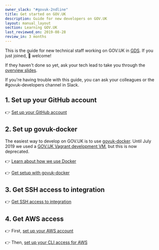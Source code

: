 ```yaml
---
owner_slack: "#govuk-2ndline"
title: Get started on GOV.UK
description: Guide for new developers on GOV.UK
layout: manual_layout
section: Learning GOV.UK
last_reviewed_on: 2019-08-28
review_in: 3 months
---
```


This is the guide for new technical staff working on GOV.UK in [GDS][]. If you just joined, 👋 welcome!

If they haven't done so yet, ask your tech lead to take you through the [overview slides][overview-slides].

If you're having trouble with this guide, you can ask your colleagues or the #govuk-developers channel in Slack.

[GDS]: https://gds.blog.gov.uk/about/
[overview-slides]: https://docs.google.com/presentation/d/1nAE65Og04JYNAc0VjYaUYLqNLuUOM9r3Mvo0PGFy_Zk

## 1. Set up your GitHub account

👉 [Set up your GitHub account](/manual/github-setup.html)

## 2. Set up govuk-docker

The easiest way to develop on GOV.UK is to use [govuk-docker][]. Until July 2019 we used a [GOV.UK Vagrant development VM](/manual/install-development-vm.html), but this is now deprecated.

👉 [Learn about how we use Docker](/manual/intro-to-docker.html)

👉 [Get setup with govuk-docker][govuk-docker]

## 3. Get SSH access to integration

👉 [Get SSH access to integration](/manual/get-ssh-access.html)

## 4. Get AWS access

👉 First, [set up your AWS account](/manual/set-up-aws-account.html)

👉 Then, [set up your CLI access for AWS](/manual/aws-cli-access.html)

[govuk-docker]: https://github.com/alphagov/govuk-docker
